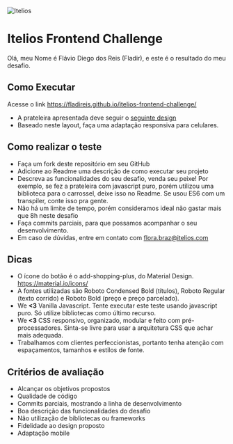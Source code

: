 ![Itelios](http://www.itelios.com.br/images/logo_itelios_orange@2x.png)

# Itelios Frontend Challenge

Olá, meu Nome é Flávio Diego dos Reis (Fladir), e este é o resultado do meu desafio.

## Como Executar

Acesse o link https://fladireis.github.io/itelios-frontend-challenge/

- A prateleira apresentada deve seguir o [seguinte design](desafio-front-end-itelios.jpg)
- Baseado neste layout, faça uma adaptação responsiva para celulares.

## Como realizar o teste

- Faça um fork deste repositório em seu GitHub
- Adicione ao Readme uma descrição de como executar seu projeto
- Descreva as funcionalidades do seu desafio, venda seu peixe! Por exemplo, se fez a prateleira com javascript puro, porém utilizou uma biblioteca para o carrossel, deixe isso no Readme. Se usou ES6 com um transpiler, conte isso pra gente. 
- Não há um limite de tempo, porém consideramos ideal não gastar mais que 8h neste desafio
- Faça commits parciais, para que possamos acompanhar o seu desenvolvimento.
- Em caso de dúvidas, entre em contato com flora.braz@itelios.com

## Dicas
 
- O ícone do botão é o add-shopping-plus, do Material Design. https://material.io/icons/
- A fontes utilizadas são Roboto Condensed Bold (títulos), Roboto Regular (texto corrido) e Roboto Bold (preço e preço parcelado). 
- We **<3** Vanilla Javascript. Tente executar este teste usando javascript puro. Só utilize bibliotecas como último recurso.
- We **<3** CSS responsivo, organizado, modular e feito com pré-processadores. Sinta-se livre para usar a arquitetura CSS que achar mais adequada. 
- Trabalhamos com clientes perfeccionistas, portanto tenha atenção com espaçamentos, tamanhos e estilos de fonte. 

## Critérios de avaliação

- Alcançar os objetivos propostos
- Qualidade de código
- Commits parciais, mostrando a linha de desenvolvimento
- Boa descrição das funcionalidades do desafio
- Não utilização de bibliotecas ou frameworks
- Fidelidade ao design proposto
- Adaptação mobile
